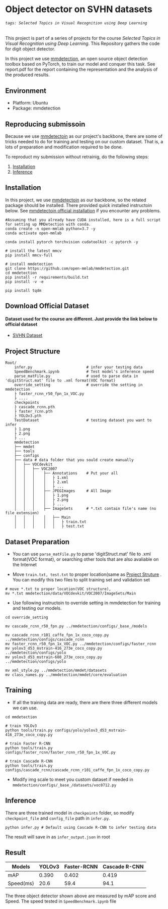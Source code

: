 # Object detector on SVHN datasets

###### `tags: Selected Topics in Visual Recognition using Deep Learning`

This project is part of a series of projects for the course *Selected Topics in Visual Recognition using Deep Learning*. This Repository gathers the code for digit object detector.

In this project we use [mmdetection](https://github.com/open-mmlab/mmdetection), an open source object detection toolbox based on PyTorch, to train our model and conquer this task. See report.pdf for the report containing the representation and the analysis of the produced results.

## Environment
- Platform: Ubuntu
- Package: mmdetection
## Reproducing submissoin
Because we use [mmdetectoin](https://github.com/open-mmlab/mmdetection) as our project's backbone, there are some of tricks needed to do for training and testing on our custom dataset. That is, a lots of preparation and modification required to be done.

To reproduct my submission without retrainig, do the following steps:

1. [Installation](#Installation)
2. [Inference](#Inference)

## Installation
In this project, we use [mmdetectoin](https://github.com/open-mmlab/mmdetection) as our backbone, so the related package should be installed. There provided quick installed instructoin below. See [mmdetectoin official installation](https://mmdetection.readthedocs.io/en/latest/get_started.html#installation) if you encounter any problems. 

```
#Assuming that you already have CUDA installed, here is a full script for setting up MMDetection with conda.
conda create -n open-mmlab python=3.7 -y
conda activate open-mmlab

conda install pytorch torchvision cudatoolkit -c pytorch -y

# install the latest mmcv
pip install mmcv-full

# install mmdetection
git clone https://github.com/open-mmlab/mmdetection.git
cd mmdetection
pip install -r requirements/build.txt
pip install -v -e 

pip install tqdm
```
## Download Official Dataset
#### Dataset used for the course are different. Just provide the link below to official dataset
- [SVHN Dataset](http://ufldl.stanford.edu/housenumbers/)

## Project Structure
```
Root/
    infer.py                        # infer your testing data
    SpeedBenchmark.ipynb            # Test model's inference speed
    parse_matFile.py                # used to parse data in 'digitStruct.mat' file to .xml format(VOC format)
    override_setting                # override the setting in mmdetection
    ├ faster_rcnn_r50_fpn_1x_VOC.py
    ├ ....
    checkpoints
    ├ cascade_rcnn.pth
    ├ faster_rcnn.pth
    ├ YOLOv3.pth
    TestDataset                     # testing dataset you want to infer
    ├ 1.png
    ├ 2.png
    ├ ...
    mmdetection
    ├── mmdet
    ├── tools
    ├── configs
    ├── data # data folder that you sould create manually
    │   ├── VOCdevkit
    │   │   ├── VOC2007
    │   │   │    ├── Annotations    # Put your all 
    │   │   │    │   ├ 1.xml
    │   │   │    │   ├ 2.xml
    │   │   │    │   ├ ...
    │   │   │    ├── JPEGImages     # All Image
    │   │   │    │   ├ 1.png
    │   │   │    │   ├ 2.png
    │   │   │    │   ├ ...
    │   │   │    ├── ImageSets      # *.txt contain file's name (no file extension)
    │   │   │    │   ├── Main
    │   │   │    │   │   ├ train.txt
    │   │   │    │   │   ├ test.txt
```

## Dataset Preparation
- You can use ```parse_matFile.py``` to parse 'digitStruct.mat' file to .xml format(VOC format), or searching other tools that are also avaliable on the Internet 

- Move ```train.txt, test.txt``` to proper location(same as [Project Struture](#Project-Struture) . You can modify this two files to split training set and validation set
```
# move *.txt to proper location(VOC structure), 
mv *.txt mmdetection/data/VOCdevkit/VOC2007/ImageSets/Main
```
- Use following instructoin to override setting in mmdetection for training and testing our models.
```
cd override_setting

mv cascade_rcnn_r50_fpn.py ../mmdetection/configs/_base_/models

mv cascade_rcnn_r101_caffe_fpn_1x_coco_copy.py ../mmdetection/configs/cascade_rcnn
mv faster_rcnn_r50_fpn_1x_VOC.py ../mmdetection/configs/faster_rcnn
mv yolov3_d53_mstrain-416_273e_coco_copy.py ../mmdetection/configs/yolo
mv yolov3_d53_mstrain-608_273e_coco_copy.py ../mmdetection/configs/yolo

mv xml_style.py ../mmdetection/mmdet/datasets
mv class_names.py ../mmdetection/mmdet/core/evaluation
```



## Training
- If all the training data are ready, there are there three different models we can use.  
```
cd mmdetection

# train YOLOv3
python tools/train.py configs/yolo/yolov3_d53_mstrain-416_273e_coco_copy.py  

# train Faster R-CNN
python tools/train.py configs/faster_rcnn/faster_rcnn_r50_fpn_1x_VOC.py

# train Cascade R-CNN
python tools/train.py configs/cascade_rcnn/cascade_rcnn_r101_caffe_fpn_1x_coco_copy.py
```

- Modify img scale to meet you custom dataset if needed in ```mmdetection/configs/_base_/datasets/voc0712.py```

## Inference
There are three trained model in ```checkpoints``` folder, so modify ```checkpoint_file``` and ```config_file``` path in 
```infer.py```.

```
python infer.py # Default using Cascade R-CNN to infer testing data
```

The result will save in as ```infer_output.json``` in root

## Result
| Models | YOLOv3 | Faster-RCNN | Cascade R-CNN |
| ------ | ------ | ----------- | ------------- |
| mAP    | 0.390  | 0.402       | 0.419         |
| Speed(ms)|20.6   | 59.4   | 94.1        | 

The three object detector shown above are measured by mAP score and Speed. The speed tested in ```SpeedBenchmark.ipynb``` file











